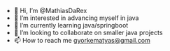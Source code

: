 - 👋 Hi, I’m @MathiasDaRex
- 👀 I’m interested in advancing myself in java
- 🌱 I’m currently learning java/springboot
- 💞️ I’m looking to collaborate on smaller java projects
- 📫 How to reach me gyorkematyas@gmail.com

<!---
MathiasDaRex/MathiasDaRex is a ✨ special ✨ repository because its `README.md` (this file) appears on your GitHub profile.
You can click the Preview link to take a look at your changes.
--->
